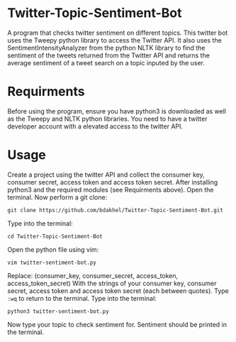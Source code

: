 # Twitter-Topic-Sentiment-Bot
A program that checks twitter sentiment on different topics. This twitter bot uses the Tweepy python library to access the Twitter API. It also uses the SentimentIntensityAnalyzer from the python NLTK library to find the sentiment of the tweets returned from the Twitter API and returns the average sentiment of a tweet search on a topic inputed by the user.

# Requirments
Before using the program, ensure you have python3 is downloaded as well as the Tweepy and NLTK python libraries. You need to have a twitter developer account with a elevated access to the twitter API. 

# Usage
Create a project using the twitter API and collect the consumer key, consumer secret, access token and access token secret.
After installing python3 and the required modules (see Requirments above). Open the terminal. Now perform a git clone: 
``` 
git clone https://github.com/bdakhel/Twitter-Topic-Sentiment-Bot.git
```
Type into the terminal:
```
cd Twitter-Topic-Sentiment-Bot
```
Open the python file using vim:
```
vim twitter-sentiment-bot.py
```
Replace:
(consumer_key, consumer_secret,
    access_token, access_token_secret)
With the strings of your consumer key, consumer secret, access token and access token secret (each between quotes).
Type ```:wq``` to return to the terminal.
Type into the terminal: 
```
python3 twitter-sentiment-bot.py
```
Now type your topic to check sentiment for. Sentiment should be printed in the terminal.


